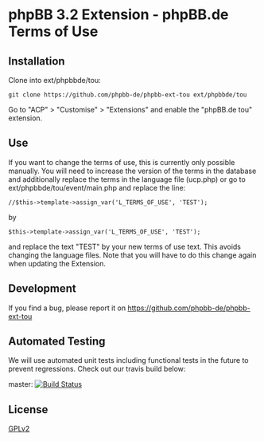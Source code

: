 # phpBB 3.2 Extension - phpBB.de Terms of Use

## Installation

Clone into ext/phpbbde/tou:

    git clone https://github.com/phpbb-de/phpbb-ext-tou ext/phpbbde/tou

Go to "ACP" > "Customise" > "Extensions" and enable the "phpBB.de tou" extension.

## Use
If you want to change the terms of use, this is currently only possible manually. You will need to increase the version of the terms in the database and additionally replace the terms in the language file (ucp.php) or go to ext/phpbbde/tou/event/main.php and replace the line:

	//$this->template->assign_var('L_TERMS_OF_USE', 'TEST');
by

	$this->template->assign_var('L_TERMS_OF_USE', 'TEST');
	
and replace the text "TEST" by your new terms of use text. This avoids changing the language files. Note that you will have to do this change again when updating the Extension.

## Development

If you find a bug, please report it on https://github.com/phpbb-de/phpbb-ext-tou

## Automated Testing

We will use automated unit tests including functional tests in the future to prevent regressions. Check out our travis build below:

master: [![Build Status](https://travis-ci.org/phpbb-de/phpbb-ext-tou.png?branch=master)](http://travis-ci.org/phpbb-de/phpbb-ext-tou)

## License

[GPLv2](license.txt)
